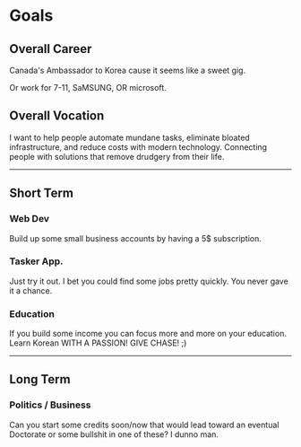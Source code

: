 # Goals 

## Overall Career

Canada's Ambassador to Korea cause it seems like a sweet gig.

Or work for 7-11, SaMSUNG, OR microsoft. 

## Overall Vocation 

I want to help people automate mundane tasks, eliminate bloated infrastructure, and reduce costs with modern technology. Connecting people with solutions that remove drudgery from their life. 

---

## Short Term

### Web Dev

Build up some small business accounts by having a 5$ subscription. 

### Tasker App. 

Just try it out. I bet you could find some jobs pretty quickly. You never gave it a chance. 

### Education

If you build some income you can focus more and more on your education. Learn Korean WITH A PASSION! GIVE CHASE! ;)

---

## Long Term

### Politics / Business 

Can you start some credits soon/now that would lead toward an eventual Doctorate or some bullshit in one of these? I dunno man. 